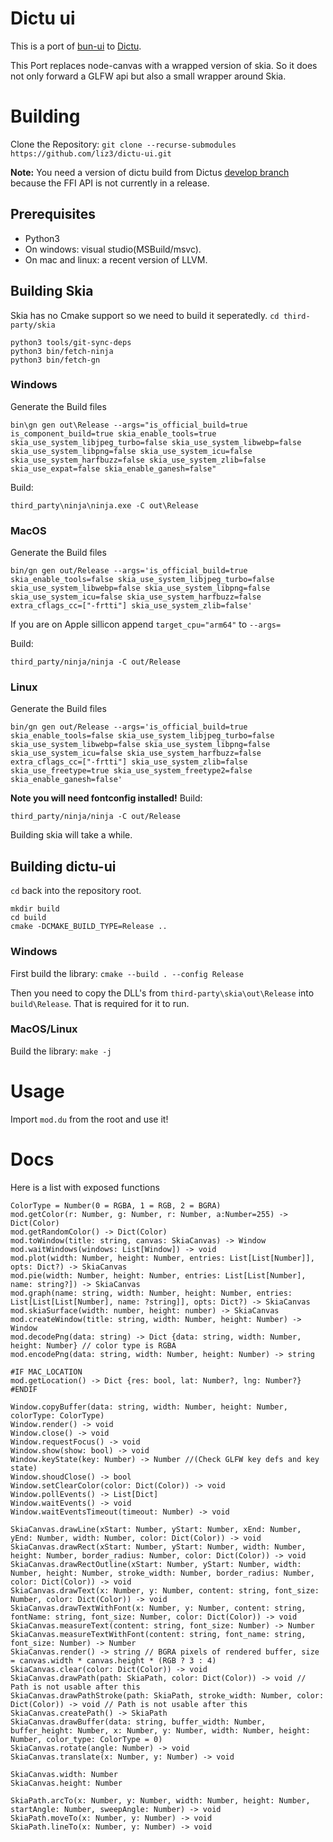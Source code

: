 # Dictu ui
This is a port of [bun-ui](https://github.com/liz3/bun-ui.git) to [Dictu](https://dictu-lang.com).

This Port replaces node-canvas with a wrapped version of skia.
So it does not only forward a GLFW api but also a small wrapper around Skia.

# Building
Clone the Repository: `git clone --recurse-submodules https://github.com/liz3/dictu-ui.git`

**Note:** You need a version of dictu build from Dictus [develop branch](https://github.com/dictu-lang/Dictu/tree/develop) because the FFI API is not currently in a release.
## Prerequisites
* Python3
* On windows: visual studio(MSBuild/msvc).
* On mac and linux: a recent version of LLVM.

## Building Skia
Skia has no Cmake support so we need to build it seperatedly.
`cd third-party/skia`

```
python3 tools/git-sync-deps
python3 bin/fetch-ninja
python3 bin/fetch-gn
```
### Windows
Generate the Build files
```
bin\gn gen out\Release --args="is_official_build=true is_component_build=true skia_enable_tools=true skia_use_system_libjpeg_turbo=false skia_use_system_libwebp=false skia_use_system_libpng=false skia_use_system_icu=false skia_use_system_harfbuzz=false skia_use_system_zlib=false skia_use_expat=false skia_enable_ganesh=false"
```
Build:
```
third_party\ninja\ninja.exe -C out\Release
```
### MacOS
Generate the Build files
```
bin/gn gen out/Release --args='is_official_build=true skia_enable_tools=false skia_use_system_libjpeg_turbo=false skia_use_system_libwebp=false skia_use_system_libpng=false skia_use_system_icu=false skia_use_system_harfbuzz=false extra_cflags_cc=["-frtti"] skia_use_system_zlib=false'
```
If you are on Apple sillicon append `target_cpu="arm64"` to `--args=`

Build:
```
third_party/ninja/ninja -C out/Release
```

### Linux

Generate the Build files
```
bin/gn gen out/Release --args='is_official_build=true skia_enable_tools=false skia_use_system_libjpeg_turbo=false skia_use_system_libwebp=false skia_use_system_libpng=false skia_use_system_icu=false skia_use_system_harfbuzz=false extra_cflags_cc=["-frtti"] skia_use_system_zlib=false skia_use_freetype=true skia_use_system_freetype2=false skia_enable_ganesh=false'
```
**Note you will need fontconfig installed!**
Build:
```
third_party/ninja/ninja -C out/Release
```

Building skia will take a while.
## Building dictu-ui
`cd` back into the repository root.

```
mkdir build
cd build
cmake -DCMAKE_BUILD_TYPE=Release ..
```
### Windows
First build the library:
`cmake --build . --config Release`

Then you need to copy the DLL's from `third-party\skia\out\Release` into `build\Release`. That is required for it to run.

### MacOS/Linux
Build the library: `make -j`

# Usage
Import `mod.du` from the root and use it!

# Docs
Here is a list with exposed functions
```
ColorType = Number(0 = RGBA, 1 = RGB, 2 = BGRA)
mod.getColor(r: Number, g: Number, r: Number, a:Number=255) -> Dict(Color)
mod.getRandomColor() -> Dict(Color)
mod.toWindow(title: string, canvas: SkiaCanvas) -> Window
mod.waitWindows(windows: List[Window]) -> void
mod.plot(width: Number, height: Number, entries: List[List[Number]], opts: Dict?) -> SkiaCanvas
mod.pie(width: Number, height: Number, entries: List[List[Number], name: string?]) -> SkiaCanvas
mod.graph(name: string, width: Number, height: Number, entries: List[List[List[Number], name: ?string]], opts: Dict?) -> SkiaCanvas
mod.skiaSurface(width: number, height: number) -> SkiaCanvas
mod.createWindow(title: string, width: Number, height: Number) -> Window
mod.decodePng(data: string) -> Dict {data: string, width: Number, height: Number} // color type is RGBA
mod.encodePng(data: string, width: Number, height: Number) -> string

#IF MAC_LOCATION
mod.getLocation() -> Dict {res: bool, lat: Number?, lng: Number?}
#ENDIF

Window.copyBuffer(data: string, width: Number, height: Number, colorType: ColorType)
Window.render() -> void
Window.close() -> void
Window.requestFocus() -> void
Window.show(show: bool) -> void
Window.keyState(key: Number) -> Number //(Check GLFW key defs and key state)
Window.shoudClose() -> bool
Window.setClearColor(color: Dict(Color)) -> void
Window.pollEvents() -> List[Dict]
Window.waitEvents() -> void
Window.waitEventsTimeout(timeout: Number) -> void

SkiaCanvas.drawLine(xStart: Number, yStart: Number, xEnd: Number, yEnd: Number, width: Number, color: Dict(Color)) -> void
SkiaCanvas.drawRect(xStart: Number, yStart: Number, width: Number, height: Number, border_radius: Number, color: Dict(Color)) -> void
SkiaCanvas.drawRectOutline(xStart: Number, yStart: Number, width: Number, height: Number, stroke_width: Number, border_radius: Number, color: Dict(Color)) -> void
SkiaCanvas.drawText(x: Number, y: Number, content: string, font_size: Number, color: Dict(Color)) -> void
SkiaCanvas.drawTextWithFont(x: Number, y: Number, content: string, fontName: string, font_size: Number, color: Dict(Color)) -> void
SkiaCanvas.measureText(content: string, font_size: Number) -> Number
SkiaCanvas.measureTextWithFont(content: string, font_name: string, font_size: Number) -> Number
SkiaCanvas.render() -> string // BGRA pixels of rendered buffer, size = canvas.width * canvas.height * (RGB ? 3 : 4)
SkiaCanvas.clear(color: Dict(Color)) -> void
SkiaCanvas.drawPath(path: SkiaPath, color: Dict(Color)) -> void // Path is not usable after this
SkiaCanvas.drawPathStroke(path: SkiaPath, stroke_width: Number, color: Dict(Color)) -> void // Path is not usable after this
SkiaCanvas.createPath() -> SkiaPath
SkiaCanvas.drawBuffer(data: string, buffer_width: Number, buffer_height: Number, x: Number, y: Number, width: Number, height: Number, color_type: ColorType = 0)
SkiaCanvas.rotate(angle: Number) -> void
SkiaCanvas.translate(x: Number, y: Number) -> void

SkiaCanvas.width: Number
SkiaCanvas.height: Number

SkiaPath.arcTo(x: Number, y: Number, width: Number, height: Number, startAngle: Number, sweepAngle: Number) -> void
SkiaPath.moveTo(x: Number, y: Number) -> void
SkiaPath.lineTo(x: Number, y: Number) -> void
```